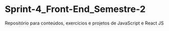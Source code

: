 # Sprint-4_Front-End_Semestre-2
Repositório para conteúdos, exercícios e projetos de JavaScript e React JS
